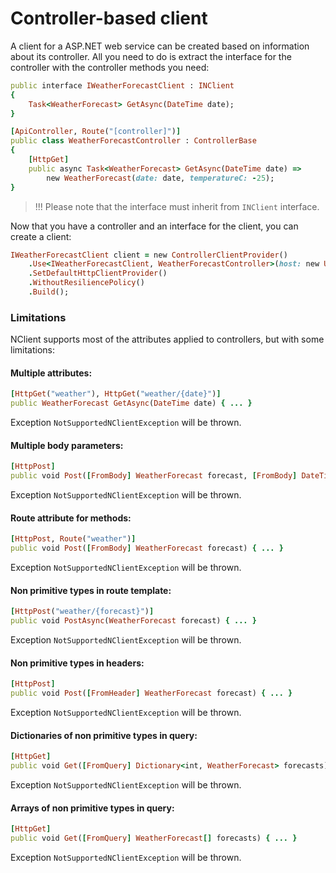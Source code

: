 # Controller-based client

A client for a ASP.NET web service can be created based on information about its controller. 
All you need to do is extract the interface for the controller with the controller methods you need:

```ruby
public interface IWeatherForecastClient : INClient
{
    Task<WeatherForecast> GetAsync(DateTime date);
}

[ApiController, Route("[controller]")]
public class WeatherForecastController : ControllerBase
{
    [HttpGet]
    public async Task<WeatherForecast> GetAsync(DateTime date) =>
        new WeatherForecast(date: date, temperatureC: -25);
}
```

> !!! Please note that the interface must inherit from `INClient` interface.  
 
Now that you have a controller and an interface for the client, you can create a client:

```ruby
IWeatherForecastClient client = new ControllerClientProvider()
    .Use<IWeatherForecastClient, WeatherForecastController>(host: new Uri("http://localhost:8080"))
    .SetDefaultHttpClientProvider()
    .WithoutResiliencePolicy()
    .Build();
```

### Limitations
NClient supports most of the attributes applied to controllers, but with some limitations:

#### Multiple attributes:
```ruby
[HttpGet("weather"), HttpGet("weather/{date}")]
public WeatherForecast GetAsync(DateTime date) { ... }
```
Exception `NotSupportedNClientException` will be thrown.

#### Multiple body parameters:
```ruby
[HttpPost]
public void Post([FromBody] WeatherForecast forecast, [FromBody] DateTime date) { ... }
```
Exception `NotSupportedNClientException` will be thrown.

#### Route attribute for methods:
```ruby
[HttpPost, Route("weather")]
public void Post([FromBody] WeatherForecast forecast) { ... }
```
Exception `NotSupportedNClientException` will be thrown.

#### Non primitive types in route template:
```ruby
[HttpPost("weather/{forecast}")]
public void PostAsync(WeatherForecast forecast) { ... }
```
Exception `NotSupportedNClientException` will be thrown.

#### Non primitive types in headers:
```ruby
[HttpPost]
public void Post([FromHeader] WeatherForecast forecast) { ... }
```
Exception `NotSupportedNClientException` will be thrown.

#### Dictionaries of non primitive types in query:
```ruby
[HttpGet]
public void Get([FromQuery] Dictionary<int, WeatherForecast> forecasts) { ... }
```
Exception `NotSupportedNClientException` will be thrown.

#### Arrays of non primitive types in query:
```ruby
[HttpGet]
public void Get([FromQuery] WeatherForecast[] forecasts) { ... }
```
Exception `NotSupportedNClientException` will be thrown.
